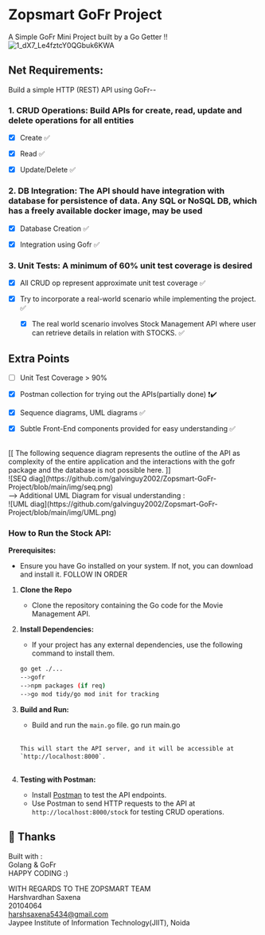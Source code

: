 # Zopsmart GoFr Project
 A Simple GoFr Mini Project built by a Go Getter !! ![1_dX7_Le4fztcY0QGbuk6KWA](https://github.com/galvinguy2002/Zopsmart-GoFr-Project/assets/119154626/8f2ec3d7-e5b2-4bfd-a119-ea370324247a)


 ## Net Requirements:
Build a simple HTTP (REST) API using GoFr--
### 1. CRUD Operations: Build APIs for create, read, update and delete operations for all entities
  - [x] Create :white_check_mark:
        
  - [x] Read :white_check_mark:
        
  - [x] Update/Delete :white_check_mark:
  

### 2. DB Integration: The API should have integration with database for persistence of data. Any SQL or NoSQL DB, which has a freely available docker image, may be used
  - [x] Database Creation :white_check_mark:
        
  - [x] Integration using Gofr :white_check_mark:
  

### 3. Unit Tests: A minimum of 60% unit test coverage is desired
- [x] All CRUD op represent approximate unit test coverage :white_check_mark:

- [x] Try to incorporate a real-world scenario while implementing the project. :white_check_mark:
      
    - [x] The real world scenario involves Stock Management API where user can retrieve details in relation with STOCKS. :white_check_mark:
## Extra Points

- [ ] Unit Test Coverage > 90%
      
- [x] Postman collection for trying out the APIs(partially done) :heavy_exclamation_mark::heavy_check_mark:
      
- [x] Sequence diagrams, UML diagrams :white_check_mark:

- [x] Subtle Front-End components provided for easy understanding :white_check_mark:
 <br>
[[ The following sequence diagram represents the outline of the API as complexity of the entire application and the interactions with the gofr package and the database is not possible here. ]] <br>
![SEQ diag](https://github.com/galvinguy2002/Zopsmart-GoFr-Project/blob/main/img/seq.png)

 <br>
--> Additional UML Diagram for visual understanding : <br>
![UML diag](https://github.com/galvinguy2002/Zopsmart-GoFr-Project/blob/main/img/UML.png)

### How to Run the Stock API:

**Prerequisites:**
- Ensure you have Go installed on your system. If not, you can download and install it.
FOLLOW IN ORDER
1. **Clone the Repo**
   - Clone the repository containing the Go code for the Movie Management API.

2. **Install Dependencies:**
   - If your project has any external dependencies, use the following command to install them.
   ```bash
   go get ./...
   -->gofr
   -->npm packages (if req)
   -->go mod tidy/go mod init for tracking
   ```
   
3. **Build and Run:**
   - Build and run the `main.go` file.
  go run main.go
   ```
   
   This will start the API server, and it will be accessible at `http://localhost:8000`.


6. **Testing with Postman:**
   - Install [Postman](https://www.postman.com/) to test the API endpoints.
   - Use Postman to send HTTP requests to the API at `http://localhost:8000/stock` for testing CRUD operations.

## 🎉 Thanks

Built with : <br>
Golang & GoFr <br>
HAPPY CODING :) <br>

WITH REGARDS TO THE ZOPSMART TEAM <br>
Harshvardhan Saxena <br>
20104064 <br>
harshsaxena5434@gmail.com <br>
Jaypee Institute of Information Technology(JIIT), Noida
